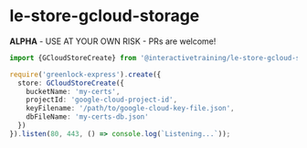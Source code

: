 # le-store-gcloud-storage
**ALPHA** - USE AT YOUR OWN RISK - PRs are welcome!


```typescript
import {GCloudStoreCreate} from '@interactivetraining/le-store-gcloud-storage'

require('greenlock-express').create({
  store: GCloudStoreCreate({
    bucketName: 'my-certs',
    projectId: 'google-cloud-project-id',
    keyFilename: '/path/to/google-cloud-key-file.json',
    dbFileName: 'my-certs-db.json'
  })
}).listen(80, 443, () => console.log(`Listening...`));
```
